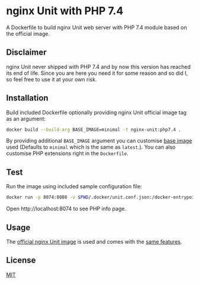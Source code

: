 # nginx Unit with PHP 7.4

A Dockerfile to build nginx Unit web server with PHP 7.4 module based on the official image.

## Disclaimer

nginx Unit never shipped with PHP 7.4 and by now this version has reached its end of life.
Since you are here you need it for some reason and so did I, so feel free to use it at your own risk.

## Installation

Build included Dockerfile optionally providing nginx Unit official image tag as an argument:

```bash
docker build --build-arg BASE_IMAGE=minimal -t nginx-unit:php7.4 .
```

By providing additional `BASE_IMAGE` argument you can customise [base image](https://hub.docker.com/_/unit/tags) used 
(Defaults to `minimal` which is the same as `latest`.).
You can also customise PHP extensions right in the `Dockerfile`.

## Test

Run the image using included sample configuration file:

```bash
docker run -p 8074:8080 -v $PWD/.docker/unit.conf.json:/docker-entrypoint.d/unit.conf.json -v $PWD/.docker/index.php:/www/index.php nginx-unit:php7.4
```

Open http://localhost:8074 to see PHP info page.

## Usage

The [official nginx Unit image](https://hub.docker.com/_/unit) is used and comes with the [same features](https://unit.nginx.org/installation/#initial-configuration).

## License
[MIT](https://choosealicense.com/licenses/mit/)
